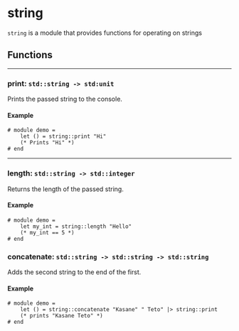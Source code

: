 # string
`string` is a module that provides functions for operating on strings
## Functions
---
### print: `std::string -> std:unit`
Prints the passed string to the console.
#### Example 
```halcyon
# module demo = 
    let () = string::print "Hi"
    (* Prints "Hi" *)
# end
```
---
### length: `std::string -> std::integer`
Returns the length of the passed string.
#### Example
```halcyon
# module demo = 
    let my_int = string::length "Hello"
    (* my_int == 5 *)
# end
```
### concatenate: `std::string -> std::string -> std::string`
Adds the second string to the end of the first.
#### Example
```halcyon
# module demo = 
    let () = string::concatenate "Kasane" " Teto" |> string::print
    (* prints "Kasane Teto" *)
# end
```

